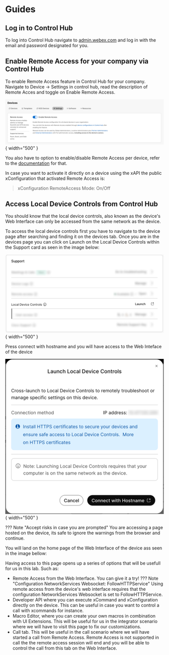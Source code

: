 # Guides

## Log in to Control Hub

To log into Control Hub navigate to [admin.webex.com](https://admin.webex.com) and log in with the email and password designated for you.

## Enable Remote Access for your company via Control Hub

To enable Remote Access feature in Control Hub for your company. Navigate to Device -> Settings in control hub, read the description of Remote Acces and toggle on Enable Remote Access.

![Remote Access](./assets/enableRemoteAccess.png){ width="500" }

You also have to option to enable/disable Remote Access per device, refer to the [documentation](https://help.webex.com/en-us/article/gge81eb/Remote-access-to-Board,-Desk,-and-Room-Series-devices) for that.

In case you want to activate it directly on a device using the xAPI the public xConfiguration that activated Remote Access is:

> xConfiguration RemoteAccess Mode: On/Off

## Access Local Device Controls from Control Hub

You should know that the local device controls, also known as the device's Web Interface can only be accessed from the same network as the device. 

To access the local device controls first you have to navigate to the device page after searching and finding it on the devices tab. Once you are in the devices page you can click on Launch on the Local Device Controls within the Support card as seen in the image below:

![Local Device Controls](./assets/SupportLocalDeviceControlsBlurred.png){ width="500" }

Press connect with hostname and you will have access to the Web Inteface of the device

![Cross Launch Device Controlls](./assets/CrossLaunch.png){ width="500" }

??? Note "Accept risks in case you are prompted"
    You are accessing a page hosted on the device, its safe to ignore the warnings from the browser and continue.

You will land on the home page of the Web Interface of the device ass seen in the image bellow:

Having access to this page opens up a series of options that will be usefull for us in this lab. Such as:

- Remote Access from the Web Interface. You can give it a try!
??? Note "Configuration NetworkServices Websocket: FollowHTTPService"
    Using remote access from the device's web interface requires that the configuration NetworkServices Websocket is set to FollowHTTPService.
- Developer API where you can execute xCommand and xConfiguration directly on the device. This can be useful in case you want to control a call with xcommands for instance.
- Macro Editor, where you can create your own macros in combination with UI Extensions. This will be useful for us in the integrator scenario where we will have to visit this page to fix our customizations.
- Call tab. This will be useful in the call scenario where we will have started a call from Remote Access. Remote Access is not supported in call the the remote access session will end and you will be able to control the call from this tab on the Web Interface.

